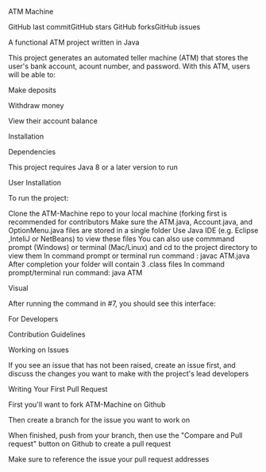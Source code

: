 ATM Machine


GitHub last commitGitHub stars GitHub forksGitHub issues

A functional ATM project written in Java

This project generates an automated teller machine (ATM) that stores the user's bank account, acount number, and password. With this ATM, users will be able to:

Make deposits

Withdraw money

View their account balance

Installation

Dependencies

This project requires Java 8 or a later version to run

User Installation

To run the project:

Clone the ATM-Machine repo to your local machine (forking first is recommended for contributors
Make sure the ATM.java, Account.java, and OptionMenu.java files are stored in a single folder
Use Java IDE (e.g. Eclipse ,InteliJ or NetBeans) to view these files
You can also use commmand prompt (Windows) or terminal (Mac/Linux) and cd to the project directory to view them
In command prompt or terminal run command : javac ATM.java
After completion your folder will contain 3 .class files
In command prompt/terminal run command: java ATM

Visual

After running the command in #7, you should see this interface:










For Developers

Contribution Guidelines

Working on Issues

If you see an issue that has not been raised, create an issue first, and discuss the changes you want to make with the project's lead developers

Writing Your First Pull Request

First you'll want to fork ATM-Machine on Github

Then create a branch for the issue you want to work on

When finished, push from your branch, then use the "Compare and Pull request" button on Github to create a pull request

Make sure to reference the issue your pull request addresses
